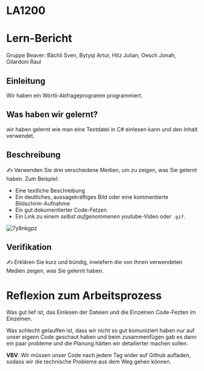 # LA1200
# Lern-Bericht
Gruppe Beaver: Bächli Sven, Bytyqi Artur, Hitz Julian, Oesch Jonah, Gilardoni Raul

## Einleitung

Wir haben ein Wörtli-Abfrageprogramm programmiert.

## Was haben wir gelernt?

wir haben gelernt wie man eine Textdatei in C# einlesen kann und den Inhalt verwendet.

## Beschreibung

✍️ Verwenden Sie drei verschiedene Medien, um zu zeigen, was Sie gelernt haben. Zum Beispiel:

* Eine textliche Beschreibung
* Ein deutliches, aussagekräftiges Bild oder eine kommentierte Bildschirm-Aufnahme
* Ein gut dokumentierter Code-Fetzen
* Ein Link zu einem *selbst aufgenommenen* youtube-Video oder `.gif`.
 
 
 ![7y8nkgpz](https://user-images.githubusercontent.com/110893098/201880222-2d2d75f3-712a-4230-bb81-9b057eb8f3be.gif)


## Verifikation

✍️ Erklären Sie kurz und bündig, inwiefern die von Ihnen verwendeten Medien zeigen, was Sie gelernt haben.

# Reflexion zum Arbeitsprozess

Was gut lief ist, das Einlesen der Dateien und die Einzelnen Code-Fezten im Einzelnen.

Was schlecht gelauffen ist, dass wir nicht so gut komuniziert haben nur auf unser eigenn Code geschaut haben und beim zusammenfügen gab es dann ein paar probleme und 
die Planung hätten wir detailierter machen sollen.

**VBV**: Wir müssen unser Code nach jedem Tag wider auf Github aufladen, sodass wir die technische Probleme aus dem Weg gehen können.
